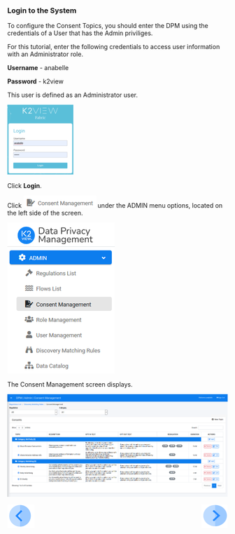 ### Login to the System

To configure the Consent Topics, you should enter the DPM using the credentials of a User that has the Admin priviliges. 

For this tutorial, enter the following credentials to access user information with an Administrator role.

**Username** - anabelle

**Password** - k2view

This user is defined as an Administrator user. 

<img src="../images/anabelle_login.png" width="30%" height="30%">


Click **Login**. 

Click ![image](../images/08_ICON_ConsentManagement.png)  under the ADMIN menu options, located on the left side of the screen. 

![image](../images/08_Consent_LeftPanel.png)

The Consent Management screen displays.

![image](../images/08_Consent_Landing.png)



[![Previous](../images/Previous.png)]( 03_01_Admin_Consent_Tutorial.md)[<img align="right" width="60" height="54" src="../images/Next.png">](03_03_Admin_Create_New_Consent.md)
